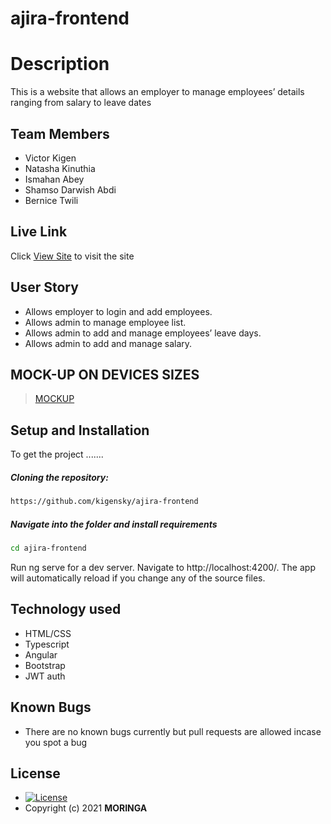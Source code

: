 # ajira-frontend
# Description 
This is a website that allows an employer to manage employees’ details ranging from salary to leave dates
## Team Members
* Victor Kigen
* Natasha Kinuthia
* Ismahan Abey
* Shamso Darwish Abdi
* Bernice Twili
  
##  Live Link  
 Click [View Site]()  to visit the site
 

## User Story  
  
* Allows employer to login and add employees.
* Allows admin to manage employee list.
* Allows admin to add and manage employees’ leave days.
* Allows admin to add and manage salary.

  
## MOCK-UP ON DEVICES SIZES

>[MOCKUP](https://www.figma.com/file/s2NsJHJw8LQJpVRR7F2Ry0/AJIRA?node-id=0%3A1)
  
## Setup and Installation  
To get the project .......  
  
##### Cloning the repository:  
 ```bash 
 https://github.com/kigensky/ajira-frontend
```
##### Navigate into the folder and install requirements  
 ```bash 
cd ajira-frontend
```
Run ng serve for a dev server. Navigate to http://localhost:4200/. The app will automatically reload if you change any of the source files.
  
  
## Technology used  
  
* HTML/CSS
* Typescript
* Angular
* Bootstrap
* JWT auth
  
  
## Known Bugs  
* There are no known bugs currently but pull requests are allowed incase you spot a bug  
  

  
## License 

* [![License](https://img.shields.io/packagist/l/loopline-systems/closeio-api-wrapper.svg)](https://github.com/kigensky/ajira-frontend/blob/main/LICENCE)  
* Copyright (c) 2021 **MORINGA**
